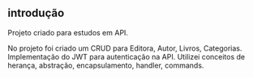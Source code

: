 ## introdução 
Projeto criado para estudos em API.

No projeto foi criado um CRUD para Editora, Autor, Livros, Categorias.
Implementação do JWT para autenticação na API.
Utilizei conceitos de herança, abstração, encapsulamento, handler, commands.
